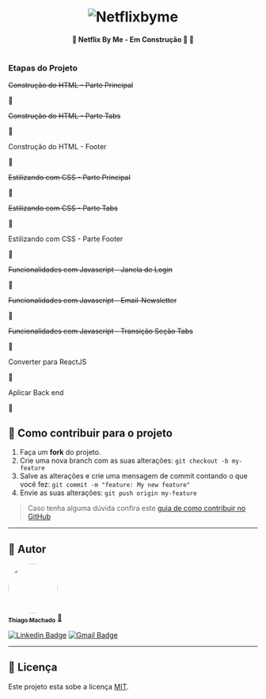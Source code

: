 
<h1 align="center">
    <img alt="Netflixbyme" title="#netflixbyme" src="./img/netbyme-gif.png" />
</h1>

<h4 align="center"> 
	🚧  Netflix By Me - Em Construção 🚀 🚧
</h4>

<h1 align="center">
  <h3>Etapas do Projeto</h3>
  <p><s>Construção do HTML - Parte Principal</s></p> 🚀
  <p><s>Construção do HTML - Parte Tabs</s></p> 🚀
  <p>Construção do HTML - Footer</p> 🚧
  <p><s>Estilizando com CSS - Parte Principal</s></p> 🚀
  <p><s>Estilizando com CSS - Parte Tabs</s></p> 🚀
  <p>Estilizando com CSS - Parte Footer</p> 🚧
  <p><s>Funcionalidades com Javascript - Janela de Login</s></p> 🚀
  <p><s>Funcionalidades com Javascript - Email-Newsletter</s></p> 🚀
  <p><s>Funcionalidades com Javascript - Transição Seção Tabs</s></p> 🚀
  <p>Converter para ReactJS</p> 🚧
  <p>Aplicar Back end</p> 🚧 
</h1>  


## 💪 Como contribuir para o projeto

1. Faça um **fork** do projeto.
2. Crie uma nova branch com as suas alterações: `git checkout -b my-feature`
3. Salve as alterações e crie uma mensagem de commit contando o que você fez: `git commit -m "feature: My new feature"`
4. Envie as suas alterações: `git push origin my-feature`
> Caso tenha alguma dúvida confira este [guia de como contribuir no GitHub](./CONTRIBUTING.md)

---

## 🦸 Autor

<a href="https://www.linkedin.com/in/thiagommdev/">
 <img style="border-radius: 50%;" src="https://avatars2.githubusercontent.com/u/76121511?s=400&u=4629bd1a8919ee7a1b04b70adb584ec89099e945&v=4" width="100px;" alt=""/>
 <br />
 <sub><b>Thiago Machado</b></sub></a> <a href="https://www.linkedin.com/in/thiagommdev/" title="Linkedin">🚀</a>
 <br />

[![Linkedin Badge](https://img.shields.io/badge/-Thiago-blue?style=flat-square&logo=Linkedin&logoColor=white&link=https://www.linkedin.com/in/thiagommdev/)](https://www.linkedin.com/in/thiagommdev/) 
[![Gmail Badge](https://img.shields.io/badge/-thiagomm.dev@gmail.com-c14438?style=flat-square&logo=Gmail&logoColor=white&link=mailto:thiagommm.dev@gmail.com)](mailto:thiagomm.dev@gmail.com)

---

## 📝 Licença

Este projeto esta sobe a licença [MIT](./LICENSE).

